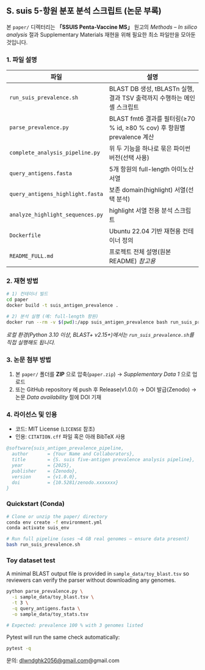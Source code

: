 ## S. suis 5-항원 분포 분석 스크립트 (논문 부록)

본 `paper/` 디렉터리는 **「SSUIS Penta-Vaccine MS」** 원고의 *Methods – In silico analysis* 절과 Supplementary Materials 재현을 위해 필요한 최소 파일만을 모아둔 것입니다.

### 1. 파일 설명
|파일|설명|
|----|----|
|`run_suis_prevalence.sh`|BLAST DB 생성, tBLASTn 실행, 결과 TSV 출력까지 수행하는 메인 셸 스크립트|
|`parse_prevalence.py`|BLAST fmt6 결과를 필터링(≥70 % id, ≥80 % cov) 후 항원별 prevalence 계산|
|`complete_analysis_pipeline.py`|위 두 기능을 하나로 묶은 파이썬 버전(선택 사용)|
|`query_antigens.fasta`|5개 항원의 full-length 아미노산 서열|
|`query_antigens_highlight.fasta`|보존 domain(highlight) 서열(선택 분석)|
|`analyze_highlight_sequences.py`|highlight 서열 전용 분석 스크립트|
|`Dockerfile`|Ubuntu 22.04 기반 재현용 컨테이너 정의|
|`README_FULL.md`|프로젝트 전체 설명(원본 README) *참고용*|

### 2. 재현 방법
```bash
# 1) 컨테이너 빌드
cd paper
docker build -t suis_antigen_prevalence .

# 2) 분석 실행 (예: full-length 항원)
docker run --rm -v $(pwd):/app suis_antigen_prevalence bash run_suis_prevalence.sh
```

*로컬 환경(Python 3.10 이상, BLAST+ v2.15+)에서는 `run_suis_prevalence.sh`를 직접 실행해도 됩니다.*

### 3. 논문 첨부 방법
1. 본 `paper/` 폴더를 **ZIP** 으로 압축(`paper.zip`) → *Supplementary Data 1* 으로 업로드
2. 또는 GitHub repository 에 push 후 Release(v1.0.0) → DOI 발급(Zenodo) → 논문 *Data availability* 절에 DOI 기재

### 4. 라이선스 및 인용
- 코드: MIT License (`LICENSE` 참조)
- 인용: `CITATION.cff` 파일 혹은 아래 BibTeX 사용
```bibtex
@software{suis_antigen_prevalence_pipeline,
  author       = {Your Name and Collaborators},
  title        = {S. suis five-antigen prevalence analysis pipeline},
  year         = {2025},
  publisher    = {Zenodo},
  version      = {v1.0.0},
  doi          = {10.5281/zenodo.xxxxxxx}
}
```

### Quickstart (Conda)

```bash
# Clone or unzip the paper/ directory
conda env create -f environment.yml
conda activate suis_env

# Run full pipeline (uses ~4 GB real genomes – ensure data present)
bash run_suis_prevalence.sh
```

### Toy dataset test
A minimal BLAST output file is provided in `sample_data/toy_blast.tsv` so reviewers can verify the parser without downloading any genomes.

```bash
python parse_prevalence.py \
  -i sample_data/toy_blast.tsv \
  -t 3 \
  -q query_antigens.fasta \
  -o sample_data/toy_stats.tsv

# Expected: prevalence 100 % with 3 genomes listed
```

Pytest will run the same check automatically:

```bash
pytest -q
```

문의: dlwndghk2056@gmail.com@gmail.com 
